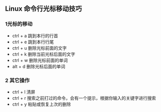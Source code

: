 ## Linux 命令行光标移动技巧

### 1光标的移动

*  ctrl + a 跳到本行的行首
* ctrl + e 跳到本行行尾
* ctrl + u 删除光标前面的文字
* ctrl + k 删除当前光标后面的文字
* ctrl + w 删除光标前面的单词
* alt + d 删除光标后面的单词

### 2 其它操作

* ctrl + l 清屏
* ctrl + r 搜索之前打过的命令，会有一个提示，根据你输入的关键字进行搜索
* ctrl + y 粘贴或恢复上次的删除